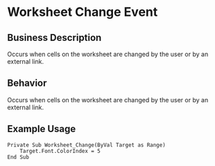 # Worksheet Change Event

## Business Description
Occurs when cells on the worksheet are changed by the user or by an external link.

## Behavior
Occurs when cells on the worksheet are changed by the user or by an external link.

## Example Usage
```vba
Private Sub Worksheet_Change(ByVal Target as Range) 
    Target.Font.ColorIndex = 5 
End Sub
```